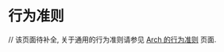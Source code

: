 # 行为准则

// 该页面待补全, 关于通用的行为准则请参见 [Arch 的行为准则](https://wiki.archlinux.org/index.php/Code_of_conduct_(简体中文)) 页面. 